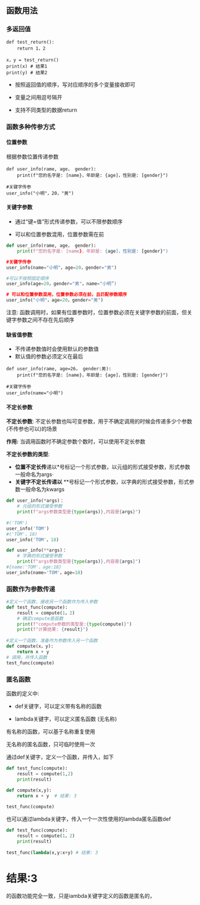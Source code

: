 ## 函数用法

### 多返回值

```
def test_return():
    return 1，2
    
x，y = test_return()
print(x) # 结果1
print(y) # 结果2
```

* 按照返回值的顺序，写对应顺序的多个变量接收即可

* 变量之间用逗号隔开

* 支持不同类型的数据return
### 函数多种传参方式

#### 位置参数

根据参数位置传递参数

```
def user_info(rame, age， gender):
    print(f"您的名字是: [name}，年龄是: {age]，性别是: [gender}")

#关键字传参
user_info("小明"，20，"男")
```



#### 关键字参数

* 通过“键=值”形式传递参数，可以不限参数顺序

* 可以和位置参数混用，位置参数需在前

```Python
def user_info(rame, age， gender):
    print(f"您的名字是: [name}，年龄是: {age]，性别是: [gender}")

#关键字传参
user_info(name="小明"，age=20，gender="男")

#可以不按照固定顺序
user_info(age=20，gender="男"，name="小明”)

# 可以和位置参数混用，位置参数必须在前，且匹配参数顺序
user_info("小明"，age=20，gender="男")
```

注意:
函数调用时，如果有位置参数时，位置参数必须在关键字参数的前面，但关键字参数之间不存在先后顺序

#### 缺省值参数

* 不传递参数值时会使用默认的参数值
* 默认值的参数必须定义在最后

```
def user_info(rame, age=26， gender:男):
    print(f"您的名字是: [name}，年龄是: {age]，性别是: [gender}")

#关键字传参
user_info(name="小明")
```



#### 不定长参数

**不定长参数**: 不定长参数也叫可变参数，用于不确定调用的时候会传递多少个参数(不传参也可以)的场景

**作用:** 当调用函数时不确定参数个数时，可以使用不定长参数



**不定长参数的类型**:

* **位置不定长传**递以*号标记一个形式参数，以元组的形式接受参数，形式参数一般命名为args·
* **关键字不定长传递以** **号标记一个形式参数，以字典的形式接受参数，形式参数一般命名为kwargs

```Python
def user_info(*args)：
	# 元组的形式接受参数
    print(f"args参数类型是{type(args)},内容是{args}")
 
#('TOM')
user_info('TOM')
#('TOM'，18)
user_info('TOM'，18)

```

```Python 
def user_info(**args)：
	# 字典的形式接受参数
    print(f"args参数类型是{type(args)},内容是{args}")
#{name:'TOM'，age:18}
user_info(name='TOM'，age=18)

```

### 函数作为参数传递

```Python
#定义一个函数，接收另一个函数作为传入参数
def test_func(compute):
    result = compute(1，2)
    # 确定compute是函数
    print(f"compute参数的类型是:{type(compute)}")
    print(f"计算结果: {result}")
    
#定义一个函数，准备作为参数传入另一个函数
def compute(x，y):
    return x + y
# 调用，并传入函数
test_func(compute)
```




### 匿名函数

函数的定义中:

* def关键字，可以定义带有名称的函数

* lambda关键字，可以定义匿名函数 (无名称)

有名称的函数，可以基于名称重复使用

无名称的匿名函数，只可临时使用一次



通过def关键字，定义一个函数，并传入，如下

```Python
def test_func(compute):
    result = compute(1,2)
    print(result)
    
def compute(x,y):
    return x + y  # 结果: 3

test_func(compute)
```



也可以通过lambda关键字，传入一个一次性使用的lambda匿名函数def

```Python
def test_func(compute):
    result = compute(1，2)
    print(result)    
 
test_func(lambda(x,y:x+y) # 结果: 3

```




# 结果:3
的函数功能完全一致，只是iambda关键字定义的函数是匿名的，
